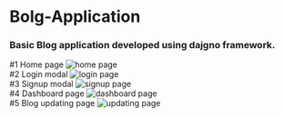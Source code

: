 # Bolg-Application
<h3>Basic Blog application developed using dajgno framework.</h3>

#1 Home page
![home page](https://github.com/nileshkharat-git/Bolg-Application/blob/main/static/images/home_page.png)
<br>
#2 Login modal
![login page](https://github.com/nileshkharat-git/Bolg-Application/blob/main/static/images/login.png)
<br>
#3 Signup modal
![signup page](https://github.com/nileshkharat-git/Bolg-Application/blob/main/static/images/signup.png)
<br>
#4 Dashboard page
![dashboard page](https://github.com/nileshkharat-git/Bolg-Application/blob/main/static/images/dash_board.png)
<br>
#5 Blog updating page
![updating page](https://github.com/nileshkharat-git/Bolg-Application/blob/main/static/images/update_blog.png)

